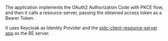 The application implements the OAuth2 Authorization Code with PKCE flow, and then it calls a resource-server, passing the obtained access token as a Bearer Token. 

It uses Keycloak as Identity Provider and the [oidc-client-resource-server app](https://github.com/axbg/playgrounds/tree/main/java/spring/oidc-client-and-resource-server) as the BE server.


